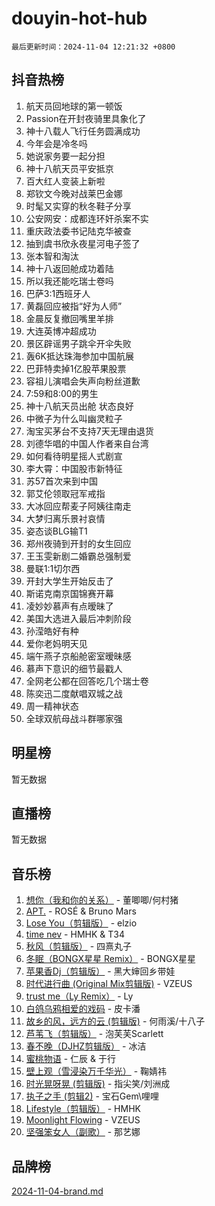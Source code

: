 # douyin-hot-hub

`最后更新时间：2024-11-04 12:21:32 +0800`

## 抖音热榜

1. 航天员回地球的第一顿饭
1. Passion在开封夜骑里具象化了
1. 神十八载人飞行任务圆满成功
1. 今年会是冷冬吗
1. 她说家务要一起分担
1. 神十八航天员平安抵京
1. 百大红人变装上新啦
1. 郑钦文今晚对战莱巴金娜
1. 时髦又实穿的秋冬鞋子分享
1. 公安网安：成都连环奸杀案不实
1. 重庆政法委书记陆克华被查
1. 抽到虞书欣永夜星河电子签了
1. 张本智和淘汰
1. 神十八返回舱成功着陆
1. 所以我还能吃瑞士卷吗
1. 巴萨3:1西班牙人
1. 黄磊回应被指“好为人师”
1. 金晨反复撤回嘴里羊排
1. 大连英博冲超成功
1. 景区辟谣男子跳伞开伞失败
1. 轰6K抵达珠海参加中国航展
1. 巴菲特卖掉1亿股苹果股票
1. 容祖儿演唱会失声向粉丝道歉
1. 7:59和8:00的男生
1. 神十八航天员出舱 状态良好
1. 中微子为什么叫幽灵粒子
1. 淘宝买茅台不支持7天无理由退货
1. 刘德华唱的中国人作者来自台湾
1. 如何看待明星摇人式剧宣
1. 李大霄：中国股市新特征
1. 苏57首次来到中国
1. 郭艾伦领取冠军戒指
1. 大冰回应帮麦子阿姨往南走
1. 大梦归离乐景衬哀情
1. 姿态谈BLG输T1
1. 郑州夜骑到开封的女生回应
1. 王玉雯新剧二婚霸总强制爱
1. 曼联1:1切尔西
1. 开封大学生开始反击了
1. 斯诺克南京国锦赛开幕
1. 凌妙妙慕声有点暧昧了
1. 美国大选进入最后冲刺阶段
1. 孙滢皓好有种
1. 爱你老妈明天见
1. 端午燕子京船舱密室暧昧感
1. 慕声下意识的细节最戳人
1. 全网老公都在回答吃几个瑞士卷
1. 陈奕迅二度献唱双城之战
1. 周一精神状态
1. 全球双航母战斗群哪家强

## 明星榜

暂无数据

## 直播榜

暂无数据

## 音乐榜

1. [想你（我和你的关系）](https://sf6-cdn-tos.douyinstatic.com/obj/tos-cn-ve-2774/o8QxhcOBDYYX0zqKCjFVQXZ3RBffnRBQEogitG) - 董唧唧/何村猪
1. [APT.](https://sf3-cdn-tos.douyinstatic.com/obj/tos-cn-ve-2774/oUIcRnUtZBV1JgZtxIMCAiiBSVBSEEOCFfkeMQ) - ROSÉ & Bruno Mars
1. [Lose You（剪辑版）](https://sf5-hl-cdn-tos.douyinstatic.com/obj/tos-cn-ve-2774/og9yxQxAWI86iBNr9ojBFMoWTIvDZZb8HwiGY) - elzio
1. [time nev](https://sf5-hl-cdn-tos.douyinstatic.com/obj/tos-cn-ve-2774/oc6aICzpzBCWrhCvDVi2AZmQLt0gIBxfMEfd6i) - HMHK & T34
1. [秋风（剪辑版）](https://sf5-hl-cdn-tos.douyinstatic.com/obj/tos-cn-ve-2774/ocGaU84LfAfzMd2wbXdQFpCGhBiXg82JNMRRie) - 四熹丸子
1. [冬眠（BONGX星星 Remix）](https://sf5-hl-cdn-tos.douyinstatic.com/obj/tos-cn-ve-2774/oMCfFFoE3LwQ7agAgOIG4ieExqkeAsxNBEkLdz) - BONGX星星
1. [苹果香Dj（剪辑版）](https://sf5-hl-cdn-tos.douyinstatic.com/obj/tos-cn-ve-2774/oEeIEQbYGAOspCTRAIeYF4Ok8LgZ8NBaRe4ztR) - 黑大婶回乡带娃
1. [时代进行曲 (Original Mix剪辑版)](https://sf3-cdn-tos.douyinstatic.com/obj/tos-cn-ve-2774/oYrssziLdrtiW6cKABM8n5Vfc2xwXiIBInoAkn) - VZEUS
1. [trust me（Ly Remix）](https://sf3-cdn-tos.douyinstatic.com/obj/tos-cn-ve-2774/oUo1M8fz5AfmMSExABQQKFE0eCMWgsiccfqrMA) - Ly
1. [白鸽乌鸦相爱的戏码](https://sf5-hl-cdn-tos.douyinstatic.com/obj/tos-cn-ve-2774/oMVVEf6eDAOmFtNtCsEqKpIorBDM8Nkg6TZRqC) - 皮卡潘
1. [故乡的风，远方的云 (剪辑版)](https://sf5-hl-cdn-tos.douyinstatic.com/obj/tos-cn-ve-2774/ooPEdiZMrAAWisczq1WXoZYGU6GxII2UUBvYI) - 何雨溪/十八子
1. [芦苇飞（剪辑版）](https://sf5-hl-cdn-tos.douyinstatic.com/obj/tos-cn-ve-2774/ok3IaChjEFFoK3FAMzXDEgfpeE6Al3Nv2BnfCW) - 泡芙芙Scarlett
1. [春不晚（DJHZ剪辑版）](https://sf5-hl-cdn-tos.douyinstatic.com/obj/tos-cn-ve-2774/osEZa7YZ6wNo9QDABgfGFaCQKRQTNafsBJDnKt) - 冰洁
1. [蜜桃物语](https://sf5-hl-cdn-tos.douyinstatic.com/obj/tos-cn-ve-2774/oIhOSCZtIACtYU4XQkngiW9kCBfVD1Fz9IYeqL) - 仁辰 & 于行
1. [壁上观（雪浸染万千华光）](https://sf5-hl-cdn-tos.douyinstatic.com/obj/tos-cn-ve-2774/ocIizBMxWi8vA8UdAMIYdYCjgBB5Z3WZWxrvY) - 鞠婧祎
1. [时光晃呀晃 (剪辑版)](https://sf5-hl-cdn-tos.douyinstatic.com/obj/tos-cn-ve-2774/o8ACeQem3gwI1x3GIYGAfKG0LJebKFRJDwRwyW) - 指尖笑/刘洲成
1. [执子之手 (剪辑2)](https://sf3-cdn-tos.douyinstatic.com/obj/tos-cn-ve-2774/oUoZLQjCc31XzqsBnBQUNgeKtYPBcgbFDwtfcu) - 宝石Gem\哩哩
1. [Lifestyle（剪辑版）](https://sf3-cdn-tos.douyinstatic.com/obj/tos-cn-ve-2774/owfqGgjwG3V5lCLaAIezFMeg3LtuKNBaZKgzPV) - HMHK
1. [Moonlight Flowing](https://sf5-hl-cdn-tos.douyinstatic.com/obj/tos-cn-ve-2774/oopZsCtRnQgOhEYmv9FfBBgwmeaQmWQQZED9tN) - VZEUS
1. [坚强笨女人（副歌）](https://sf5-hl-cdn-tos.douyinstatic.com/obj/tos-cn-ve-2774/ospNInQiZvGWyBVg5zkNsAMct5uJIg1CrZiPL) - 那艺娜

## 品牌榜

[2024-11-04-brand.md](2024-11-04-brand.md)
